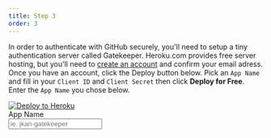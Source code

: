 ```yaml
---
title: Step 3
order: 3
---
```

In order to authenticate with GitHub securely, you'll need to setup a tiny authentication server called Gatekeeper. Heroku.com provides free server hosting, but you'll need to [create an account](https://signup.heroku.com/) and confirm your email adress. Once you have an account, click the Deploy button below. Pick an `App Name` and fill in your `Client ID` and `Client Secret` then click **Deploy for Free**. Enter the `App Name` you chose below.

<a href="https://dashboard.heroku.com/new?button-url=https%3A%2F%2Fgithub.com%2Fprose%2Fgatekeeper&template=https%3A%2F%2Fgithub.com%2Fprose%2Fgatekeeper%2Ftree%2Fmaster" target="_blank">
  <img src="https://www.herokucdn.com/deploy/button.png" alt="Deploy to Heroku">
</a>

<div class="field">
  <label class="label" for="app-name">
    App Name
  </label>
  <div class="control">
    <input type="text" class="input" name="app-name" id="app-name" data-hook="app-name" placeholder="ie. jkan-gatekeeper">
  </div>
</div>
